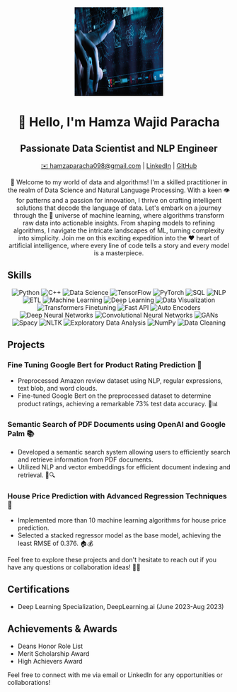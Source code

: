 <div align="center">
  <img src="https://github.com/HamzaWajid1/HamzaWajid1/blob/main/pred.png" alt="Hamza Wajid Paracha" width="200" height="200">
</div>

<h1 align="center">👋 Hello, I'm Hamza Wajid Paracha</h1>

<h2 align="center">Passionate Data Scientist and NLP Engineer</h2>

<p align="center">
  <a href="mailto:hamzaparacha098@gmail.com">✉️ hamzaparacha098@gmail.com</a> |
  <a href="https://www.linkedin.com/in/hamza-wajid-paracha-60b6b2247/">LinkedIn</a> |
  <a href="https://github.com/HamzaWajid1">GitHub</a>
</p>

<p align="center">
  🚀 Welcome to my world of data and algorithms! I'm a skilled practitioner in the realm of Data Science and Natural Language Processing. 
  With a keen 👁️ for patterns and a passion for innovation, I thrive on crafting intelligent solutions that decode the language of data. 
  Let's embark on a journey through the 🌌 universe of machine learning, where algorithms transform raw data into actionable insights.
  From shaping models to refining algorithms, I navigate the intricate landscapes of ML, turning complexity into simplicity.
  Join me on this exciting expedition into the ❤️ heart of artificial intelligence, where every line of code tells a story and every model is a masterpiece.
</p>

## Skills

<div align="center">
  <img src="https://img.shields.io/badge/Python-3776AB?style=for-the-badge&logo=python&logoColor=white" alt="Python">
  <img src="https://img.shields.io/badge/C++-00599C?style=for-the-badge&logo=c%2B%2B&logoColor=white" alt="C++">
  <img src="https://img.shields.io/badge/Data_Science-239120?style=for-the-badge&logo=data-science&logoColor=white" alt="Data Science">
  <img src="https://img.shields.io/badge/TensorFlow-FF6F00?style=for-the-badge&logo=tensorflow&logoColor=white" alt="TensorFlow">
  <img src="https://img.shields.io/badge/PyTorch-EE4C2C?style=for-the-badge&logo=pytorch&logoColor=white" alt="PyTorch">
  <img src="https://img.shields.io/badge/SQL-4479A1?style=for-the-badge&logo=sql&logoColor=white" alt="SQL">
  <img src="https://img.shields.io/badge/NLP-0081C5?style=for-the-badge&logo=nlp&logoColor=white" alt="NLP">
  <img src="https://img.shields.io/badge/ETL-F68E56?style=for-the-badge&logo=etl&logoColor=white" alt="ETL">
  <img src="https://img.shields.io/badge/Machine_Learning-FFD700?style=for-the-badge&logo=ml&logoColor=white" alt="Machine Learning">
  <img src="https://img.shields.io/badge/Deep_Learning-FF4500?style=for-the-badge&logo=dl&logoColor=white" alt="Deep Learning">
  <img src="https://img.shields.io/badge/Data_Visualization-6DB33F?style=for-the-badge&logo=dv&logoColor=white" alt="Data Visualization">
  <img src="https://img.shields.io/badge/Transformers_Finetuning-FFD700?style=for-the-badge&logo=transformers&logoColor=white" alt="Transformers Finetuning">
  <img src="https://img.shields.io/badge/Fast_API-009688?style=for-the-badge&logo=fastapi&logoColor=white" alt="Fast API">
  <img src="https://img.shields.io/badge/Auto_Encoders-8A2BE2?style=for-the-badge&logo=autoencoders&logoColor=white" alt="Auto Encoders">
  <img src="https://img.shields.io/badge/Deep_Neural_Networks-FFD700?style=for-the-badge&logo=dnn&logoColor=white" alt="Deep Neural Networks">
  <img src="https://img.shields.io/badge/Convolutional_Neural_Networks-008B8B?style=for-the-badge&logo=cnn&logoColor=white" alt="Convolutional Neural Networks">
  <img src="https://img.shields.io/badge/GANs-800080?style=for-the-badge&logo=gans&logoColor=white" alt="GANs">
  <img src="https://img.shields.io/badge/Spacy-09AABB?style=for-the-badge&logo=spacy&logoColor=white" alt="Spacy">
  <img src="https://img.shields.io/badge/NLTK-9ACD32?style=for-the-badge&logo=nltk&logoColor=white" alt="NLTK">
  <img src="https://img.shields.io/badge/Exploratory_Data_Analysis-FF6347?style=for-the-badge&logo=eda&logoColor=white" alt="Exploratory Data Analysis">
  <img src="https://img.shields.io/badge/NumPy-013243?style=for-the-badge&logo=numpy&logoColor=white" alt="NumPy">
  <img src="https://img.shields.io/badge/Data_Cleaning-008080?style=for-the-badge&logo=clean&logoColor=white" alt="Data Cleaning">
</div>

## Projects

### Fine Tuning Google Bert for Product Rating Prediction 🌟
- Preprocessed Amazon review dataset using NLP, regular expressions, text blob, and word clouds.
- Fine-tuned Google Bert on the preprocessed dataset to determine product ratings, achieving a remarkable 73% test data accuracy. 🚀📊

### Semantic Search of PDF Documents using OpenAI and Google Palm 📚
- Developed a semantic search system allowing users to efficiently search and retrieve information from PDF documents.
- Utilized NLP and vector embeddings for efficient document indexing and retrieval. 🧠🔍

### House Price Prediction with Advanced Regression Techniques 🏡
- Implemented more than 10 machine learning algorithms for house price prediction.
- Selected a stacked regressor model as the base model, achieving the least RMSE of 0.376. 🏠💰

Feel free to explore these projects and don't hesitate to reach out if you have any questions or collaboration ideas! 🚀✨

## Certifications

- Deep Learning Specialization, DeepLearning.ai (June 2023-Aug 2023)

## Achievements & Awards

- Deans Honor Role List
- Merit Scholarship Award
- High Achievers Award

Feel free to connect with me via email or LinkedIn for any opportunities or collaborations!
